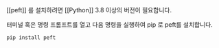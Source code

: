 [[peft]] 를 설치하려면 [[Python]] 3.8 이상의 버전이 필요합니다.

터미널 혹은 명령 프롬프트를 열고 다음 명령을 실행하여 pip 로 peft를 설치합니다.

```bash
pip install peft
```

